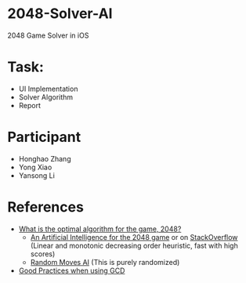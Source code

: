 # 2048-Solver-AI
2048 Game Solver in iOS

# Task:
* UI Implementation
* Solver Algorithm
* Report

# Participant
* Honghao Zhang
* Yong Xiao
* Yansong Li

# References
* [What is the optimal algorithm for the game, 2048?](http://stackoverflow.com/questions/22342854/what-is-the-optimal-algorithm-for-the-game-2048)
  * [An Artificial Intelligence for the 2048 game](http://diaryofatinker.blogspot.it/2014/03/an-artificial-intelligence-for-2048-game.html) or on [StackOverflow](http://stackoverflow.com/a/22674149/3164091) (Linear and monotonic decreasing order heuristic, fast with high scores)
  * [Random Moves AI](http://stackoverflow.com/a/23853848/3164091) (This is purely randomized)
* [Good Practices when using GCD](http://www.cnblogs.com/lee0oo0/p/4224063.html)
